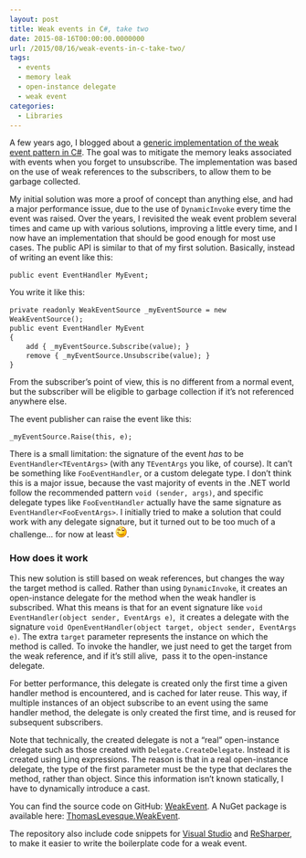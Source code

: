 ```yaml
---
layout: post
title: Weak events in C#, take two
date: 2015-08-16T00:00:00.0000000
url: /2015/08/16/weak-events-in-c-take-two/
tags:
  - events
  - memory leak
  - open-instance delegate
  - weak event
categories:
  - Libraries
---
```



A few years ago, I blogged about a [generic implementation of the weak event pattern in C#](/2010/05/17/c-a-simple-implementation-of-the-weakevent-pattern/). The goal was to mitigate the memory leaks associated with events when you forget to unsubscribe. The implementation was based on the use of weak references to the subscribers, to allow them to be garbage collected.

My initial solution was more a proof of concept than anything else, and had a major performance issue, due to the use of `DynamicInvoke` every time the event was raised. Over the years, I revisited the weak event problem several times and came up with various solutions, improving a little every time, and I now have an implementation that should be good enough for most use cases. The public API is similar to that of my first solution. Basically, instead of writing an event like this:

```
public event EventHandler MyEvent;
```

You write it like this:

```
private readonly WeakEventSource _myEventSource = new WeakEventSource();
public event EventHandler MyEvent
{
    add { _myEventSource.Subscribe(value); }
    remove { _myEventSource.Unsubscribe(value); }
}
```

From the subscriber’s point of view, this is no different from a normal event, but the subscriber will be eligible to garbage collection if it’s not referenced anywhere else.

The event publisher can raise the event like this:

```
_myEventSource.Raise(this, e);
```

There is a small limitation: the signature of the event *has* to be `EventHandler<TEventArgs>` (with any `TEventArgs` you like, of course). It can’t be something like `FooEventHandler`, or a custom delegate type. I don’t think this is a major issue, because the vast majority of events in the .NET world follow the recommended pattern `void (sender, args)`, and specific delegate types like `FooEventHandler` actually have the same signature as `EventHandler<FooEventArgs>`. I initially tried to make a solution that could work with any delegate signature, but it turned out to be too much of a challenge… for now at least ![Winking smile](wlEmoticon-winkingsmile.png).



### How does it work

This new solution is still based on weak references, but changes the way the target method is called. Rather than using `DynamicInvoke`, it creates an open-instance delegate for the method when the weak handler is subscribed. What this means is that for an event signature like `void EventHandler(object sender, EventArgs e)`,  it creates a delegate with the signature `void OpenEventHandler(object target, object sender, EventArgs e)`. The extra `target` parameter represents the instance on which the method is called. To invoke the handler, we just need to get the target from the weak reference, and if it’s still alive,  pass it to the open-instance delegate.

For better performance, this delegate is created only the first time a given handler method is encountered, and is cached for later reuse. This way, if multiple instances of an object subscribe to an event using the same handler method, the delegate is only created the first time, and is reused for subsequent subscribers.

Note that technically, the created delegate is not a “real” open-instance delegate such as those created with `Delegate.CreateDelegate`. Instead it is created using Linq expressions. The reason is that in a real open-instance delegate, the type of the first parameter must be the type that declares the method, rather than object. Since this information isn’t known statically, I have to dynamically introduce a cast.



You can find the source code on GitHub: [WeakEvent](https://github.com/thomaslevesque/WeakEvent). A NuGet package is available here: [ThomasLevesque.WeakEvent](https://www.nuget.org/packages/ThomasLevesque.WeakEvent/).

The repository also include code snippets for [Visual Studio](https://github.com/thomaslevesque/WeakEvent/blob/master/tools/Snippets/VisualStudio/wevt.snippet) and [ReSharper](https://github.com/thomaslevesque/WeakEvent/blob/master/tools/Snippets/ReSharper/wevt.DotSettings), to make it easier to write the boilerplate code for a weak event.

